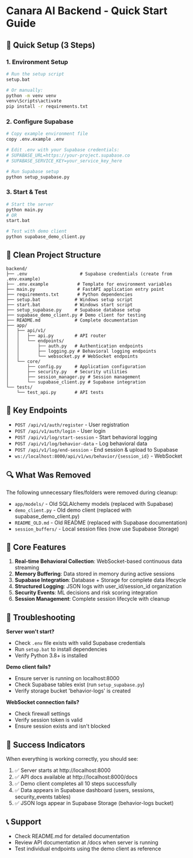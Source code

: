 # Canara AI Backend - Quick Start Guide

## 🚀 Quick Setup (3 Steps)

### 1. Environment Setup
```bash
# Run the setup script
setup.bat

# Or manually:
python -m venv venv
venv\Scripts\activate
pip install -r requirements.txt
```

### 2. Configure Supabase
```bash
# Copy example environment file
copy .env.example .env

# Edit .env with your Supabase credentials:
# SUPABASE_URL=https://your-project.supabase.co
# SUPABASE_SERVICE_KEY=your_service_key_here

# Run Supabase setup
python setup_supabase.py
```

### 3. Start & Test
```bash
# Start the server
python main.py
# OR
start.bat

# Test with demo client
python supabase_demo_client.py
```

## 📁 Clean Project Structure

```
backend/
├── .env                    # Supabase credentials (create from .env.example)
├── .env.example           # Template for environment variables
├── main.py                # FastAPI application entry point
├── requirements.txt       # Python dependencies
├── setup.bat             # Windows setup script
├── start.bat             # Windows start script
├── setup_supabase.py     # Supabase database setup
├── supabase_demo_client.py # Demo client for testing
├── README.md             # Complete documentation
├── app/
│   ├── api/v1/
│   │   ├── api.py        # API router
│   │   └── endpoints/
│   │       ├── auth.py   # Authentication endpoints
│   │       ├── logging.py # Behavioral logging endpoints
│   │       └── websocket.py # WebSocket endpoints
│   └── core/
│       ├── config.py     # Application configuration
│       ├── security.py   # Security utilities
│       ├── session_manager.py # Session management
│       └── supabase_client.py # Supabase integration
└── tests/
    └── test_api.py       # API tests
```

## 🔗 Key Endpoints

- `POST /api/v1/auth/register` - User registration
- `POST /api/v1/auth/login` - User login
- `POST /api/v1/log/start-session` - Start behavioral logging
- `POST /api/v1/log/behavior-data` - Log behavioral data
- `POST /api/v1/log/end-session` - End session & upload to Supabase
- `ws://localhost:8000/api/v1/ws/behavior/{session_id}` - WebSocket

## 🔍 What Was Removed

The following unnecessary files/folders were removed during cleanup:
- `app/models/` - Old SQLAlchemy models (replaced with Supabase)
- `demo_client.py` - Old demo client (replaced with supabase_demo_client.py)
- `README_OLD.md` - Old README (replaced with Supabase documentation)
- `session_buffers/` - Local session files (now use Supabase Storage)

## 🎯 Core Features

1. **Real-time Behavioral Collection**: WebSocket-based continuous data streaming
2. **Memory Buffering**: Data stored in memory during active sessions
3. **Supabase Integration**: Database + Storage for complete data lifecycle
4. **Structured Logging**: JSON logs with user_id/session_id organization
5. **Security Events**: ML decisions and risk scoring integration
6. **Session Management**: Complete session lifecycle with cleanup

## 🐛 Troubleshooting

**Server won't start?**
- Check `.env` file exists with valid Supabase credentials
- Run `setup.bat` to install dependencies
- Verify Python 3.8+ is installed

**Demo client fails?**
- Ensure server is running on localhost:8000
- Check Supabase tables exist (run `setup_supabase.py`)
- Verify storage bucket 'behavior-logs' is created

**WebSocket connection fails?**
- Check firewall settings
- Verify session token is valid
- Ensure session exists and isn't blocked

## 🎉 Success Indicators

When everything is working correctly, you should see:
1. ✅ Server starts at http://localhost:8000
2. ✅ API docs available at http://localhost:8000/docs
3. ✅ Demo client completes all 10 steps successfully
4. ✅ Data appears in Supabase dashboard (users, sessions, security_events tables)
5. ✅ JSON logs appear in Supabase Storage (behavior-logs bucket)

## 📞 Support

- Check README.md for detailed documentation
- Review API documentation at /docs when server is running
- Test individual endpoints using the demo client as reference
